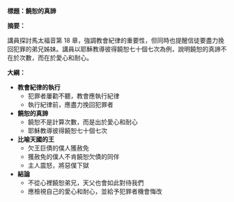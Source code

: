 **標題：饒恕的真諦**

**摘要：**

講員探討馬太福音第 18 章，強調教會紀律的重要性，但同時也提醒信徒要盡力挽回犯罪的弟兄姊妹。講員以耶穌教導彼得饒恕七十個七次為例，說明饒恕的真諦不在於次數，而在於愛心和耐心。

**大綱：**

* **教會紀律的執行**
    * 犯罪者屢勸不聽，教會應執行紀律
    * 執行紀律前，應盡力挽回犯罪者
* **饒恕的真諦**
    * 饒恕不是計算次數，而是出於愛心和耐心
    * 耶穌教導彼得饒恕七十個七次
* **比喻天國的王**
    * 欠王巨債的僕人獲赦免
    * 獲赦免的僕人不肯饒恕欠債的同伴
    * 主人震怒，將惡僕下獄
* **結論**
    * 不從心裡饒恕弟兄，天父也會如此對待我們
    * 應檢視自己的愛心和耐心，並給予犯罪者機會悔改